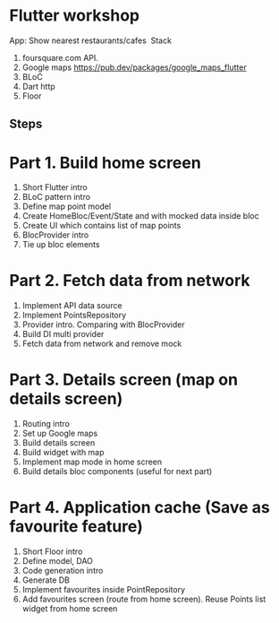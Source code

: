 # Flutter workshop

App: Show nearest restaurants/cafes  Stack
1. foursquare.com API.
2. Google maps https://pub.dev/packages/google_maps_flutter
3. BLoC
4. Dart http
5. Floor


## Steps

# Part 1. Build home screen
1. Short Flutter intro
2. BLoC pattern intro
3. Define map point model
4. Create HomeBloc/Event/State and with mocked data inside bloc
5. Create UI which contains list of map points
6. BlocProvider intro
7. Tie up bloc elements

# Part 2. Fetch data from network
1. Implement API data source
2. Implement PointsRepository
3. Provider intro. Comparing with BlocProvider
4. Build DI multi provider
5. Fetch data from network and remove mock

# Part 3. Details screen (map on details screen)
1. Routing intro
2. Set up Google maps
3. Build details screen
4. Build widget with map
5. Implement map mode in home screen
6. Build details bloc components (useful for next part)

# Part 4. Application cache (Save as favourite feature)
1. Short Floor intro
2. Define model, DAO
3. Code generation intro
4. Generate DB
5. Implement favourites inside PointRepository
6. Add favourites screen (route from home screen). Reuse Points list widget from home screen
